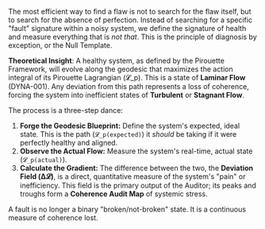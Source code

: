 The most efficient way to find a flaw is not to search for the flaw itself, but to search for the absence of perfection. Instead of searching for a specific "fault" signature within a noisy system, we define the signature of health and measure everything that is *not that*. This is the principle of diagnosis by exception, or the Null Template.

**Theoretical Insight**: A healthy system, as defined by the Pirouette Framework, will evolve along the geodesic that maximizes the action integral of its Pirouette Lagrangian (𝓛_p). This is a state of **Laminar Flow** (DYNA-001). Any deviation from this path represents a loss of coherence, forcing the system into inefficient states of **Turbulent** or **Stagnant Flow**.

The process is a three-step dance:
1.  **Forge the Geodesic Blueprint:** Define the system's expected, ideal state. This is the path (`𝓛_p(expected)`) it *should* be taking if it were perfectly healthy and aligned.
2.  **Observe the Actual Flow:** Measure the system's real-time, actual state (`𝓛_p(actual)`).
3.  **Calculate the Gradient:** The difference between the two, the **Deviation Field (Δ𝓛)**, is a direct, quantitative measure of the system's "pain" or inefficiency. This field is the primary output of the Auditor; its peaks and troughs form a **Coherence Audit Map** of systemic stress.

A fault is no longer a binary "broken/not-broken" state. It is a continuous measure of coherence lost.